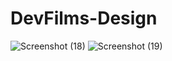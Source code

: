 # DevFilms-Design

![Screenshot (18)](https://github.com/Akashsorte21/DevFilms-Design/assets/118809941/42a68f64-d4a3-4876-8178-13e9b760deed)
![Screenshot (19)](https://github.com/Akashsorte21/DevFilms-Design/assets/118809941/372ccc53-b046-4741-bce9-a298484a97fc)
